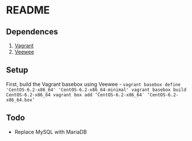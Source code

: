 # README #

## Dependences ##

1. [Vagrant](http://vagrantup.com/)
1. [Veewee](https://github.com/jedi4ever/veewee)

## Setup ##

First, build the Vagrant basebox using Veewee -
``
  vagrant basebox define 'CentOS-6.2-x86_64' 'CentOS-6.2-x86_64-minimal'
  vagrant basebox build CentOS-6.2-x86_64
  vagrant box add ‘CentOS-6.2-x86_64′ ‘CentOS-6.2-x86_64.box’
``

## Todo ##

- Replace MySQL with MariaDB
